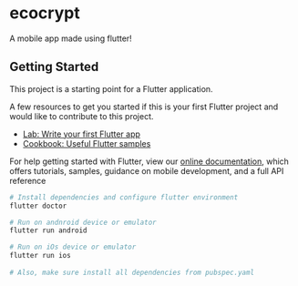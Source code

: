 # ecocrypt

A mobile app made using flutter!

## Getting Started

This project is a starting point for a Flutter application.

A few resources to get you started if this is your first Flutter project and would like to contribute to this project.

- [Lab: Write your first Flutter app](https://flutter.dev/docs/get-started/codelab)
- [Cookbook: Useful Flutter samples](https://flutter.dev/docs/cookbook)

For help getting started with Flutter, view our
[online documentation](https://flutter.dev/docs), which offers tutorials,
samples, guidance on mobile development, and a full API reference

```bash
# Install dependencies and configure flutter environment
flutter doctor

# Run on andnroid device or emulator 
flutter run android

# Run on iOs device or emulator
flutter run ios
 
# Also, make sure install all dependencies from pubspec.yaml
```